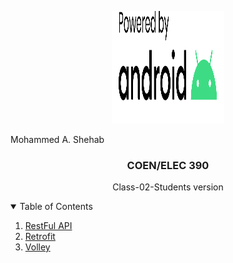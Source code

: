<p align="center">
  <a href="https://github.com/M12Shehab/Class-02-Students">
    <img src="powered-by-android.svg" alt="Logo" width="180" height="180">
  </a>
<p>Mohammed A. Shehab</p>
<h3 align="center">COEN/ELEC 390</h3>

  <p align="center">
   Class-02-Students version
  </p>

</p>

<!-- TABLE OF CONTENTS -->
<details open="open">
  <summary>Table of Contents</summary>
  <ol>
    <li>
      <a href="https://restfulapi.net/">RestFul API</a>
    </li>
    <li>
      <a href="https://square.github.io/retrofit/">Retrofit</a>
    </li>
    <li>
      <a href="https://developer.android.com/training/volley">Volley</a>
    </li>
  </ol>
</details>